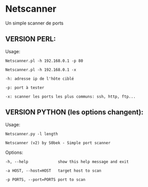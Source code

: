 # Netscanner

Un simple scanner de ports

## VERSION PERL:

Usage:

`Netscanner.pl -h 192.168.0.1 -p 80`

`Netscanner.pl -h 192.168.0.1 -x`

`-h: adresse ip de l'hôte ciblé`

`-p: port à tester`

`-x: scanner les ports les plus communs: ssh, http, ftp...`

## VERSION PYTHON (les options changent):

Usage:

`Netscanner.py -l length`

`Netscanner (v2) by S0bek - Simple port scanner`


Options:

`-h, --help             show this help message and exit`

`-a HOST, --host=HOST   target host to scan`

`-p PORTS, --port=PORTS port to scan`

